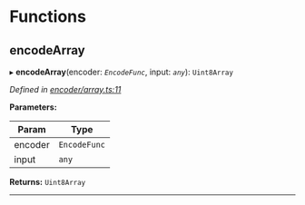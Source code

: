 

# Functions

<a id="encodearray"></a>

##  encodeArray

▸ **encodeArray**(encoder: *`EncodeFunc`*, input: *`any`*): `Uint8Array`

*Defined in [encoder/array.ts:11](https://github.com/polkadot-js/common/blob/8f6b01a/packages/util-rlp/src/encoder/array.ts#L11)*

**Parameters:**

| Param | Type |
| ------ | ------ |
| encoder | `EncodeFunc` |
| input | `any` |

**Returns:** `Uint8Array`

___

